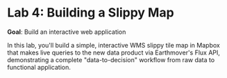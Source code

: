 # Lab 4: Building a Slippy Map

**Goal**: Build an interactive web application

In this lab, you'll build a simple, interactive WMS slippy tile map in Mapbox that makes live queries to the new data product via Earthmover's Flux API, demonstrating a complete "data-to-decision" workflow from raw data to functional application.